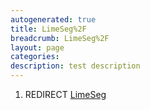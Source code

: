 ```yaml
---
autogenerated: true
title: LimeSeg%2F
breadcrumb: LimeSeg%2F
layout: page
categories: 
description: test description
---
```


1.  REDIRECT [LimeSeg](LimeSeg)
